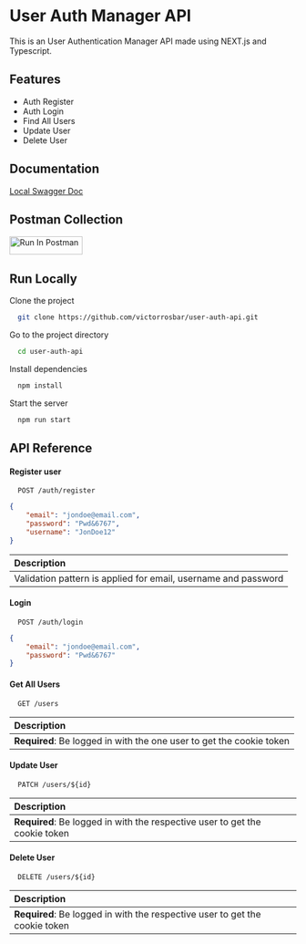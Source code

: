 
# User Auth Manager API

This is an User Authentication Manager API made using NEXT.js and Typescript.


## Features

- Auth Register
- Auth Login
- Find All Users
- Update User
- Delete User


## Documentation

[Local Swagger Doc](http://localhost:8080/api-docs)

## Postman Collection

[<img src="https://run.pstmn.io/button.svg" alt="Run In Postman" style="width: 128px; height: 32px;">](https://app.getpostman.com/run-collection/14260052-d72ea614-3ee4-4c08-ac84-90598c1474f4?action=collection%2Ffork&source=rip_markdown&collection-url=entityId%3D14260052-d72ea614-3ee4-4c08-ac84-90598c1474f4%26entityType%3Dcollection%26workspaceId%3Ddebcb504-6627-43eb-8b3e-95b284c7b792)

## Run Locally

Clone the project

```bash
  git clone https://github.com/victorrosbar/user-auth-api.git
```

Go to the project directory

```bash
  cd user-auth-api
```

Install dependencies

```bash
  npm install
```

Start the server

```bash
  npm run start
```


## API Reference

#### Register user

```http
  POST /auth/register
```

```json
{
    "email": "jondoe@email.com",
    "password": "Pwd&6767",
    "username": "JonDoe12"
}
```
| Description |
| :- |
| Validation pattern is applied for email, username and password|

#### Login

```http
  POST /auth/login
```

```json
{
    "email": "jondoe@email.com",
    "password": "Pwd&6767"
}
```

#### Get All Users

```http
  GET /users
```

| Description |
| :- |
| **Required**: Be logged in with the one user to get the cookie token |

#### Update User

```http
  PATCH /users/${id}
```

| Description |
| :- |
| **Required**: Be logged in with the respective user to get the cookie token |

#### Delete User

```http
  DELETE /users/${id}
```

| Description |
| :- |
| **Required**: Be logged in with the respective user to get the cookie token |

